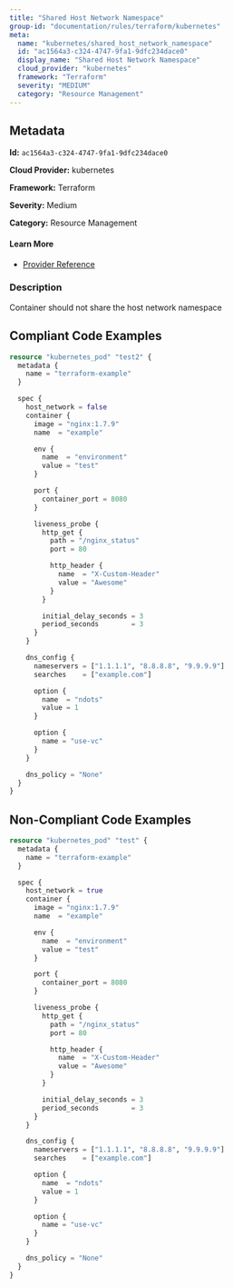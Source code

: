 ```yaml
---
title: "Shared Host Network Namespace"
group-id: "documentation/rules/terraform/kubernetes"
meta:
  name: "kubernetes/shared_host_network_namespace"
  id: "ac1564a3-c324-4747-9fa1-9dfc234dace0"
  display_name: "Shared Host Network Namespace"
  cloud_provider: "kubernetes"
  framework: "Terraform"
  severity: "MEDIUM"
  category: "Resource Management"
---
```

## Metadata

**Id:** `ac1564a3-c324-4747-9fa1-9dfc234dace0`

**Cloud Provider:** kubernetes

**Framework:** Terraform

**Severity:** Medium

**Category:** Resource Management

#### Learn More

 - [Provider Reference](https://registry.terraform.io/providers/hashicorp/kubernetes/latest/docs/resources/pod#host_network)

### Description

 Container should not share the host network namespace


## Compliant Code Examples
```terraform
resource "kubernetes_pod" "test2" {
  metadata {
    name = "terraform-example"
  }

  spec {
    host_network = false
    container {
      image = "nginx:1.7.9"
      name  = "example"

      env {
        name  = "environment"
        value = "test"
      }

      port {
        container_port = 8080
      }

      liveness_probe {
        http_get {
          path = "/nginx_status"
          port = 80

          http_header {
            name  = "X-Custom-Header"
            value = "Awesome"
          }
        }

        initial_delay_seconds = 3
        period_seconds        = 3
      }
    }

    dns_config {
      nameservers = ["1.1.1.1", "8.8.8.8", "9.9.9.9"]
      searches    = ["example.com"]

      option {
        name  = "ndots"
        value = 1
      }

      option {
        name = "use-vc"
      }
    }

    dns_policy = "None"
  }
}

```
## Non-Compliant Code Examples
```terraform
resource "kubernetes_pod" "test" {
  metadata {
    name = "terraform-example"
  }

  spec {
    host_network = true
    container {
      image = "nginx:1.7.9"
      name  = "example"

      env {
        name  = "environment"
        value = "test"
      }

      port {
        container_port = 8080
      }

      liveness_probe {
        http_get {
          path = "/nginx_status"
          port = 80

          http_header {
            name  = "X-Custom-Header"
            value = "Awesome"
          }
        }

        initial_delay_seconds = 3
        period_seconds        = 3
      }
    }

    dns_config {
      nameservers = ["1.1.1.1", "8.8.8.8", "9.9.9.9"]
      searches    = ["example.com"]

      option {
        name  = "ndots"
        value = 1
      }

      option {
        name = "use-vc"
      }
    }

    dns_policy = "None"
  }
}

```